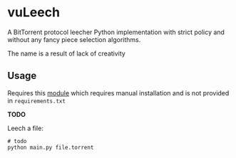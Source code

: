 # vuLeech 

A BitTorrent protocol leecher Python implementation with strict policy and without any fancy piece selection algorithms.

The name is a result of lack of creativity 

## Usage
Requires this [module](https://github.com/vugonz/bencode) which requires manual installation and is not provided in `requirements.txt`

**TODO**

Leech a file:
```shell
# todo 
python main.py file.torrent
```
